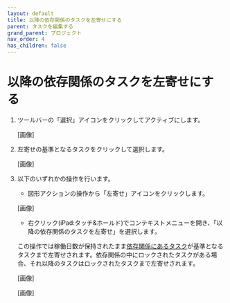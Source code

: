 ```yaml
---
layout: default
title: 以降の依存関係のタスクを左寄せにする
parent: タスクを編集する
grand_parent: プロジェクト
nav_order: 4
has_children: false
---
```


# 以降の依存関係のタスクを左寄せにする

1. ツールバーの「選択」アイコンをクリックしてアクティブにします。

    [画像]
    
2. 左寄せの基準となるタスクをクリックして選択します。

    [画像]

3. 以下のいずれかの操作を行います。
    - 図形アクションの操作から「左寄せ」アイコンをクリックします。
        
    [画像]

    - 右クリック(iPad:タッチ&ホールド)でコンテキストメニューを開き、「以降の依存関係のタスクを左寄せ」を選択します。
    
    この操作では稼働日数が保持されたまま[依存関係にあるタスク](https://www.notion.so/3b901593bb2d4e3ebc768daf6f246fe8?pvs=21)が基準となるタスクまで左寄せされます。依存関係の中にロックされたタスクがある場合、それ以降のタスクはロックされたタスクまで左寄せされます。
    
    [画像]

    [画像]